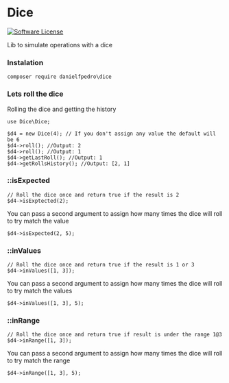 # Dice
[![Software License](https://img.shields.io/badge/license-MIT-brightgreen.svg?style=flat-square)](LICENSE.txt)

Lib to simulate operations with a dice

### Instalation
`composer require danielfpedro\dice`

### Lets roll the dice
	
Rolling the dice and getting the history
	
	use Dice\Dice;
	
	$d4 = new Dice(4); // If you don't assign any value the default will be 6
	$d4->roll(); //Output: 2
	$d4->roll(); //Output: 1
	$d4->getLastRoll(); //Output: 1
	$d4->getRollsHistory(); //Output: [2, 1]
	
### ::isExpected
	// Roll the dice once and return true if the result is 2
	$d4->isExptected(2);
You can pass a second argument to assign how many times the dice will roll to try match the value

	$d4->isExpected(2, 5);

### ::inValues
	// Roll the dice once and return true if the result is 1 or 3
	$d4->inValues([1, 3]);
You can pass a second argument to assign how many times the dice will roll to try match the values

	$d4->inValues([1, 3], 5);
	
### ::inRange
	// Roll the dice once and return true if result is under the range 1@3
	$d4->inRange([1, 3]);
You can pass a second argument to assign how many times the dice will roll to try match the range

	$d4->inRange([1, 3], 5);
	


